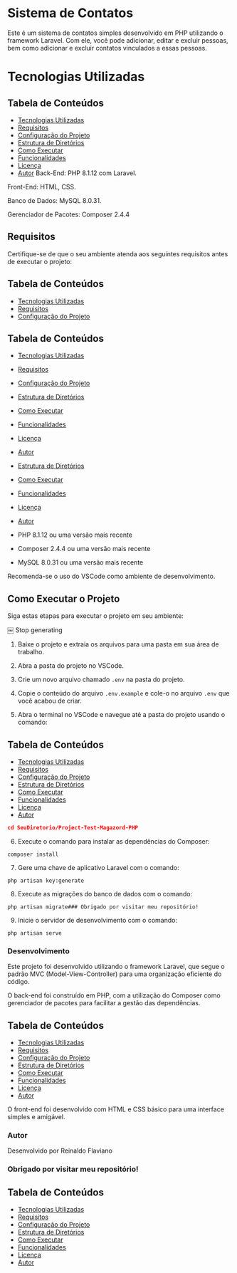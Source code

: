 # Sistema de Contatos

Este é um sistema de contatos simples desenvolvido em PHP utilizando o framework Laravel. Com ele, você pode adicionar, editar e excluir pessoas, bem como adicionar e excluir contatos vinculados a essas pessoas.

# Tecnologias Utilizadas

## Tabela de Conteúdos

- [Tecnologias Utilizadas](#tecnologias-utilizadas)
- [Requisitos](#requisitos)
- [Configuração do Projeto](#configuração-do-projeto)
- [Estrutura de Diretórios](#estrutura-de-diretórios)
- [Como Executar](#como-executar)
- [Funcionalidades](#funcionalidades)
- [Licença](#licença)
- [Autor](#autor)
Back-End: PHP 8.1.12 com Laravel.

Front-End: HTML, CSS.

Banco de Dados: MySQL 8.0.31.

Gerenciador de Pacotes: Composer 2.4.4

## Requisitos

Certifique-se de que o seu ambiente atenda aos seguintes requisitos antes de executar o projeto:
## Tabela de Conteúdos

- [Tecnologias Utilizadas](#tecnologias-utilizadas)
- [Requisitos](#requisitos)
- [Configuração do Projeto](#configuração-do-projeto)
## Tabela de Conteúdos

- [Tecnologias Utilizadas](#tecnologias-utilizadas)
- [Requisitos](#requisitos)
- [Configuração do Projeto](#configuração-do-projeto)
- [Estrutura de Diretórios](#estrutura-de-diretórios)
- [Como Executar](#como-executar)
- [Funcionalidades](#funcionalidades)
- [Licença](#licença)
- [Autor](#autor)
- [Estrutura de Diretórios](#estrutura-de-diretórios)
- [Como Executar](#como-executar)
- [Funcionalidades](#funcionalidades)
- [Licença](#licença)
- [Autor](#autor)

-   PHP 8.1.12 ou uma versão mais recente
-   Composer 2.4.4 ou uma versão mais recente
-   MySQL 8.0.31 ou uma versão mais recente

Recomenda-se o uso do VSCode como ambiente de desenvolvimento.

## Como Executar o Projeto

Siga estas etapas para executar o projeto em seu ambiente:

￼
Stop generating

1. Baixe o projeto e extraia os arquivos para uma pasta em sua área de trabalho.

2. Abra a pasta do projeto no VSCode.

3. Crie um novo arquivo chamado `.env` na pasta do projeto.

4. Copie o conteúdo do arquivo `.env.example` e cole-o no arquivo `.env` que você acabou de criar.

5. Abra o terminal no VSCode e navegue até a pasta do projeto usando o comando:

## Tabela de Conteúdos

- [Tecnologias Utilizadas](#tecnologias-utilizadas)
- [Requisitos](#requisitos)
- [Configuração do Projeto](#configuração-do-projeto)
- [Estrutura de Diretórios](#estrutura-de-diretórios)
- [Como Executar](#como-executar)
- [Funcionalidades](#funcionalidades)
- [Licença](#licença)
- [Autor](#autor)
```json
cd SeuDiretorio/Project-Test-Magazord-PHP
```

6. Execute o comando para instalar as dependências do Composer:

```
composer install

```

7. Gere uma chave de aplicativo Laravel com o comando:

```
php artisan key:generate
```

8. Execute as migrações do banco de dados com o comando:

```
php artisan migrate### Obrigado por visitar meu repositório!

```

9. Inicie o servidor de desenvolvimento com o comando:

```
php artisan serve
```

### Desenvolvimento

Este projeto foi desenvolvido utilizando o framework Laravel, que segue o padrão MVC (Model-View-Controller) para uma organização eficiente do código.

O back-end foi construído em PHP, com a utilização do Composer como gerenciador de pacotes para facilitar a gestão das dependências.
## Tabela de Conteúdos

- [Tecnologias Utilizadas](#tecnologias-utilizadas)
- [Requisitos](#requisitos)
- [Configuração do Projeto](#configuração-do-projeto)
- [Estrutura de Diretórios](#estrutura-de-diretórios)
- [Como Executar](#como-executar)
- [Funcionalidades](#funcionalidades)
- [Licença](#licença)
- [Autor](#autor)

O front-end foi desenvolvido com HTML e CSS básico para uma interface simples e amigável.

### Autor

Desenvolvido por Reinaldo Flaviano

### Obrigado por visitar meu repositório!



## Tabela de Conteúdos

- [Tecnologias Utilizadas](#tecnologias-utilizadas)
- [Requisitos](#requisitos)
- [Configuração do Projeto](#configuração-do-projeto)
- [Estrutura de Diretórios](#estrutura-de-diretórios)
- [Como Executar](#como-executar)
- [Funcionalidades](#funcionalidades)
- [Licença](#licença)
- [Autor](#autor)

